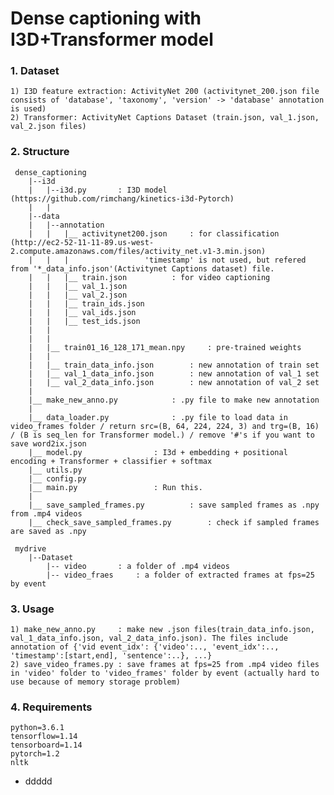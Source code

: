 # Dense captioning with I3D+Transformer model

### 1. Dataset
    1) I3D feature extraction: ActivityNet 200 (activitynet_200.json file consists of 'database', 'taxonomy', 'version' -> 'database' annotation is used)
    2) Transformer: ActivityNet Captions Dataset (train.json, val_1.json, val_2.json files)


### 2. Structure

     dense_captioning
        |--i3d
        |   |--i3d.py		: I3D model (https://github.com/rimchang/kinetics-i3d-Pytorch)
        |   |
        |--data
        |   |--annotation
        |   |	|__ activitynet200.json		: for classification (http://ec2-52-11-11-89.us-west-2.compute.amazonaws.com/files/activity_net.v1-3.min.json)
        |   |	|				  'timestamp' is not used, but refered from '*_data_info.json'(Activitynet Captions dataset) file.
        |   |	|__ train.json			: for video captioning
        |   |	|__ val_1.json
        |   |	|__ val_2.json
        |   |	|__ train_ids.json
        |   |	|__ val_ids.json
        |   |	|__ test_ids.json
        |   |
        |   |
        |   |__ train01_16_128_171_mean.npy		: pre-trained weights
        |   |
        |   |__ train_data_info.json		: new annotation of train set
        |   |__ val_1_data_info.json		: new annotation of val_1 set
        |   |__ val_2_data_info.json		: new annotation of val_2 set 
        |
        |__ make_new_anno.py			: .py file to make new annotation
        |
        |__ data_loader.py				: .py file to load data in video_frames folder / return src=(B, 64, 224, 224, 3) and trg=(B, 16) / (B is seq_len for Transformer model.) / remove '#'s if you want to save word2ix.json
        |__ model.py				: I3d + embedding + positional encoding + Transformer + classifier + softmax
        |__ utils.py
        |__ config.py
        |__ main.py					: Run this.
        |
        |__ save_sampled_frames.py			: save sampled frames as .npy from .mp4 videos
        |__ check_save_sampled_frames.py		: check if sampled frames are saved as .npy

     mydrive
        |--Dataset
            |-- video		: a folder of .mp4 videos
            |-- video_fraes		: a folder of extracted frames at fps=25 by event

### 3. Usage
    1) make_new_anno.py		: make new .json files(train_data_info.json, val_1_data_info.json, val_2_data_info.json). The files include annotation of {'vid event_idx': {'video':.., 'event_idx':.., 'timestamp':[start,end], 'sentence':..}, ...}
    2) save_video_frames.py	: save frames at fps=25 from .mp4 video files in 'video' folder to 'video_frames' folder by event (actually hard to use because of memory storage problem)


### 4. Requirements
    python=3.6.1
    tensorflow=1.14
    tensorboard=1.14
    pytorch=1.2
    nltk

* ddddd

